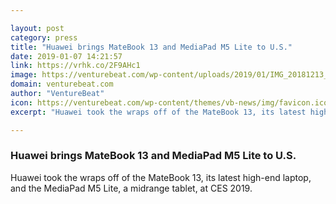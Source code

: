 ```yaml
---

layout: post
category: press
title: "Huawei brings MateBook 13 and MediaPad M5 Lite to U.S."
date: 2019-01-07 14:21:57
link: https://vrhk.co/2F9AHc1
image: https://venturebeat.com/wp-content/uploads/2019/01/IMG_20181213_154631.jpg?w=300
domain: venturebeat.com
author: "VentureBeat"
icon: https://venturebeat.com/wp-content/themes/vb-news/img/favicon.ico
excerpt: "Huawei took the wraps off of the MateBook 13, its latest high-end laptop, and the MediaPad M5 Lite, a midrange tablet, at CES 2019."

---
```


### Huawei brings MateBook 13 and MediaPad M5 Lite to U.S.

Huawei took the wraps off of the MateBook 13, its latest high-end laptop, and the MediaPad M5 Lite, a midrange tablet, at CES 2019.